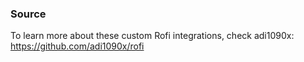 ### Source
To learn more about these custom Rofi integrations, check adi1090x:
https://github.com/adi1090x/rofi
